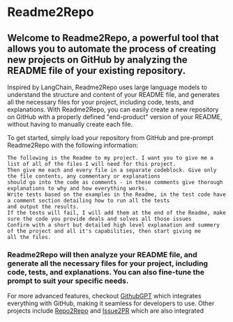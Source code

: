 # Readme2Repo

## Welcome to Readme2Repo, a powerful tool that allows you to automate the process of creating new projects on GitHub by analyzing the README file of your existing repository.

Inspired by LangChain, Readme2Repo uses large language models to understand the structure and content of your README file, and generates all the necessary files for your project, including code, tests, and explanations. With Readme2Repo, you can easily create a new repository on GitHub with a properly defined "end-product" version of your README, without having to manually create each file.

To get started, simply load your repository from GitHub and pre-prompt Readme2Repo with the following information:

```
The following is the Readme to my project. I want you to give me a list of all of the files I will need for this project.
Then give me each and every file in a separate codeblock. Give only the file contents, any commentary or explanations
should go into the code as comments - in these comments give thorough explanations to why and how everything works.
Write tests based on the examples in the Readme, in the test code have a comment section detailing how to run all the tests
and output the results.
If the tests will fail, I will add them at the end of the Readme, make sure the code you provide deals and solves all those issues
Confirm with a short but detailed high level explanation and summery of the project and all it's capabilities, then start giving me
all the files.
```

### Readme2Repo will then analyze your README file, and generate all the necessary files for your project, including code, tests, and explanations. You can also fine-tune the prompt to suit your specific needs.


For more advanced features, checkout [GithubGPT](https://github.com/fire17/GithubGPT) which integrates everything with GitHub, making it seamless for developers to use. Other projects include [Repo2Repo](https://github.com/fire17/Repo2Repo) and [Issue2PR](https://github.com/fire17/Issue2PR) which are also integrated
